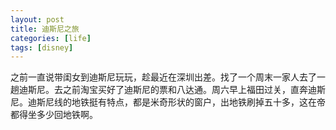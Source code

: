 ```yaml
---
layout: post
title: 迪斯尼之旅
categories: [life]
tags: [disney]
---
```


之前一直说带闺女到迪斯尼玩玩，趁最近在深圳出差。找了一个周末一家人去了一趟迪斯尼。去之前淘宝买好了迪斯尼的票和八达通。周六早上福田过关，直奔迪斯尼。迪斯尼线的地铁挺有特点，都是米奇形状的窗户，出地铁刷掉五十多，这在帝都得坐多少回地铁啊。



